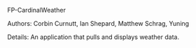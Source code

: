 FP-CardinalWeather

Authors: Corbin Curnutt, Ian Shepard, Matthew Schrag, Yuning

Details: An application that pulls and displays weather data.
